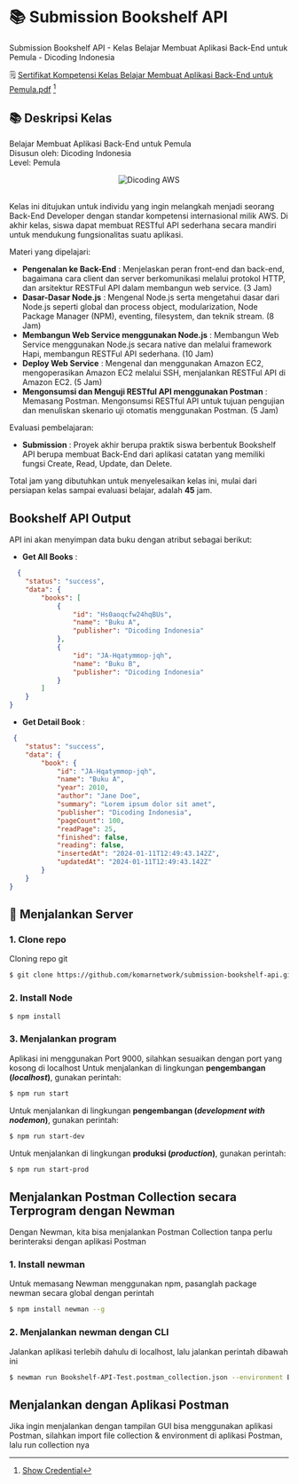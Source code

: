 # 📚 Submission Bookshelf API

Submission Bookshelf API - Kelas Belajar Membuat Aplikasi Back-End untuk Pemula - Dicoding Indonesia

🗒️ [Sertifikat Kompetensi Kelas Belajar Membuat Aplikasi Back-End untuk Pemula.pdf](#) [^1]

## 📚 Deskripsi Kelas

Belajar Membuat Aplikasi Back-End untuk Pemula <br>
Disusun oleh: Dicoding Indonesia <br>
Level: Pemula

<div align="center">
  <img src="https://user-images.githubusercontent.com/95717485/225231893-e59de44d-0d3e-4e79-971b-a4d494565a74.png" alt="Dicoding AWS">
</div>

<br>

Kelas ini ditujukan untuk individu yang ingin melangkah menjadi seorang Back-End Developer dengan standar kompetensi internasional milik AWS. Di akhir kelas, siswa dapat membuat RESTful API sederhana secara mandiri untuk mendukung fungsionalitas suatu aplikasi.

Materi yang dipelajari:

- **Pengenalan ke Back-End** : Menjelaskan peran front-end dan back-end, bagaimana cara client dan server berkomunikasi melalui protokol HTTP, dan arsitektur RESTFul API dalam membangun web service. (3 Jam)
- **Dasar-Dasar Node.js** : Mengenal Node.js serta mengetahui dasar dari Node.js seperti global dan process object, modularization, Node Package Manager (NPM), eventing, filesystem, dan teknik stream. (8 Jam)
- **Membangun Web Service menggunakan Node.js** : Membangun Web Service menggunakan Node.js secara native dan melalui framework Hapi, membangun RESTFul API sederhana. (10 Jam)
- **Deploy Web Service** : Mengenal dan menggunakan Amazon EC2, mengoperasikan Amazon EC2 melalui SSH, menjalankan RESTFul API di Amazon EC2. (5 Jam)
- **Mengonsumsi dan Menguji RESTful API menggunakan Postman** : Memasang Postman. Mengonsumsi RESTful API untuk tujuan pengujian dan menuliskan skenario uji otomatis menggunakan Postman. (5 Jam)

Evaluasi pembelajaran:

- **Submission** : Proyek akhir berupa praktik siswa berbentuk Bookshelf API berupa membuat Back-End dari aplikasi catatan yang memiliki fungsi Create, Read, Update, dan Delete.

Total jam yang dibutuhkan untuk menyelesaikan kelas ini, mulai dari persiapan kelas sampai evaluasi belajar, adalah **45** jam.

[^1]: [Show Credential](#)

## Bookshelf API Output

API ini akan menyimpan data buku dengan atribut sebagai berikut:

- **Get All Books** :
```json
  {
    "status": "success",
    "data": {
        "books": [
            {
                "id": "Hs0aoqcfw24hqBUs",
                "name": "Buku A",
                "publisher": "Dicoding Indonesia"
            },
            {
                "id": "JA-Hqatymmop-jqh",
                "name": "Buku B",
                "publisher": "Dicoding Indonesia"
            }
        ]
    }
}
```

- **Get Detail Book** :
```json
 {
    "status": "success",
    "data": {
        "book": {
            "id": "JA-Hqatymmop-jqh",
            "name": "Buku A",
            "year": 2010,
            "author": "Jane Doe",
            "summary": "Lorem ipsum dolor sit amet",
            "publisher": "Dicoding Indonesia",
            "pageCount": 100,
            "readPage": 25,
            "finished": false,
            "reading": false,
            "insertedAt": "2024-01-11T12:49:43.142Z",
            "updatedAt": "2024-01-11T12:49:43.142Z"
        }
    }
}
```

## 🚀 Menjalankan Server

### 1. Clone repo

Cloning repo git

```bash
$ git clone https://github.com/komarnetwork/submission-bookshelf-api.git
```

### 2. Install Node

```bash
$ npm install
```
### 3. Menjalankan program

Aplikasi ini menggunakan Port 9000, silahkan sesuaikan dengan port yang kosong di localhost
Untuk menjalankan di lingkungan **pengembangan (*localhost*)**, gunakan perintah:

```bash
$ npm run start
```

Untuk menjalankan di lingkungan **pengembangan (*development with nodemon*)**, gunakan perintah:

```bash
$ npm run start-dev
```

Untuk menjalankan di lingkungan **produksi (*production*)**, gunakan perintah:

```bash
$ npm run start-prod
```

## Menjalankan Postman Collection secara Terprogram dengan Newman

Dengan Newman, kita bisa menjalankan Postman Collection tanpa perlu berinteraksi dengan aplikasi Postman

### 1. Install newman

Untuk memasang Newman menggunakan npm, pasanglah package newman secara global dengan perintah

```bash
$ npm install newman --g
```

### 2. Menjalankan newman dengan CLI

Jalankan aplikasi terlebih dahulu di localhost, lalu jalankan perintah dibawah ini

```bash
$ newman run Bookshelf-API-Test.postman_collection.json --environment Bookshelf-API-Test.postman_environment.json
```

## Menjalankan dengan Aplikasi Postman

Jika ingin menjalankan dengan tampilan GUI bisa menggunakan aplikasi Postman, silahkan import file collection & environment di aplikasi Postman, lalu run collection nya